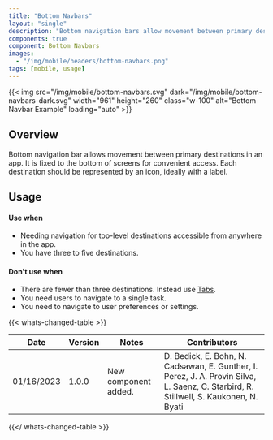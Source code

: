 ```yaml
---
title: "Bottom Navbars"
layout: "single"
description: "Bottom navigation bars allow movement between primary destinations in an app."
components: true
component: Bottom Navbars
images:
  - "/img/mobile/headers/bottom-navbars.png"
tags: [mobile, usage]
---
```


{{< img src="/img/mobile/bottom-navbars.svg" dark="/img/mobile/bottom-navbars-dark.svg" width="961" height="260" class="w-100" alt="Bottom Navbar Example" loading="auto" >}}

## Overview

Bottom navigation bar allows movement between primary destinations in an app. It is fixed to the bottom of screens for convenient access. Each destination should be represented by an icon, ideally with a label.

## Usage

#### Use when

- Needing navigation for top-level destinations accessible from anywhere in the app.
- You have three to five destinations.

#### Don't use when

- There are fewer than three destinations. Instead use [Tabs](/components/mobile/tabs/).
- You need users to navigate to a single task.
- You need to navigate to user preferences or settings.

{{< whats-changed-table >}}

| Date       | Version | Notes                | Contributors                                                                                                                          |
| ---------- | ------- | -------------------- | ------------------------------------------------------------------------------------------------------------------------------------- |
| 01/16/2023 | 1.0.0   | New component added. | D. Bedick, E. Bohn, N. Cadsawan, E. Gunther, I. Perez, J. A. Provin Silva, L. Saenz, C. Starbird, R. Stillwell, S. Kaukonen, N. Byati |

{{</ whats-changed-table >}}
